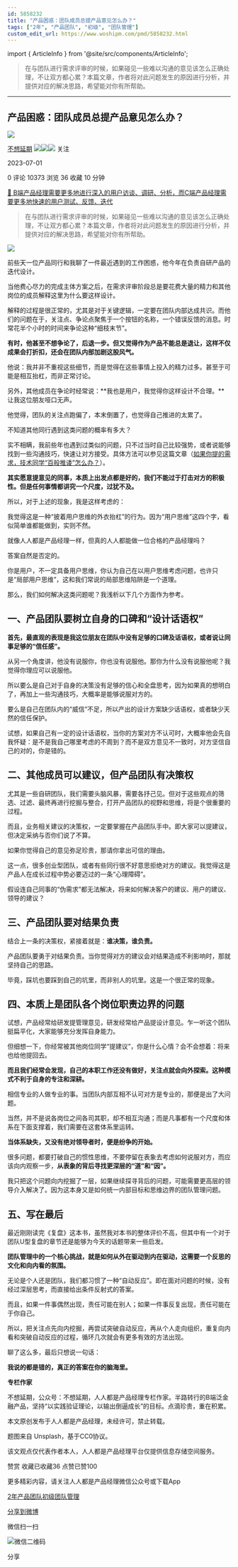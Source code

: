 ```yaml
---
id: 5858232
title: "产品困惑：团队成员总提产品意见怎么办？"
tags: ["2年", "产品团队", "初级", "团队管理"]
custom_edit_url: https://www.woshipm.com/pmd/5858232.html
---
```

import { ArticleInfo } from '@site/src/components/ArticleInfo';

<ArticleInfo
    author="不想延期"
    authorLink="https://www.woshipm.com/u/1426486"
    published="2023-07-01"
    views={10373}
    comments={0}
    collects={36}
/>

> 在与团队进行需求评审的时候，如果碰见一些难以沟通的意见该怎么正确处理，不让双方都心累？本篇文章，作者将对此问题发生的原因进行分析，并提供对应的解决思路，希望能对你有所帮助。

---

## 产品困惑：团队成员总提产品意见怎么办？

[![](https://static.woshipm.com/view/2022111815393217646.jpeg?imageView2/1/w/72/h/72/q/100)](https://www.woshipm.com/u/1426486)

[不想延期](https://www.woshipm.com/u/1426486) ![](https://static.woshipm.com/tag/1121_1@2x.png)![](https://static.woshipm.com/tag/2105_1@2x.png)![](https://static.woshipm.com/tag/2204_1@2x.png) 关注

2023-07-01

0 评论 10373 浏览 36 收藏 10 分钟

[🔗 B端产品经理需要更多地进行深入的用户访谈、调研、分析，而C端产品经理需要更多地快速的用户测试、反馈、迭代](https://ke.qidianla.com/courses/bcpm)

> 在与团队进行需求评审的时候，如果碰见一些难以沟通的意见该怎么正确处理，不让双方都心累？本篇文章，作者将对此问题发生的原因进行分析，并提供对应的解决思路，希望能对你有所帮助。

![](https://image.woshipm.com/2023/04/14/7ca76bb8-da8e-11ed-aeb8-00163e0b5ff3.jpg)

前些天一位产品同行和我聊了一件最近遇到的工作困惑，他今年在负责自研产品的迭代设计。

当他费心尽力的完成主体方案之后，在需求评审阶段总是要花费大量的精力和其他岗位的成员解释这里为什么要这样设计。

解释的过程是很正常的，尤其是对于关键逻辑，一定要在团队内部达成共识。而他们的问题在于，关注点、争论点聚焦于一个按钮的名称，一个错误反馈的消息。时常花半个小时的时间来争论这种“细枝末节”。

**有时，他甚至不想争论了，后退一步。但又觉得作为产品不能总是退让，这样不仅成果会打折扣，还会在团队内部加剧这股风气。**

他说：我并非不重视这些细节，而是觉得在这些事情上投入的精力过多。甚至于可能是相互抬杠，而非正常讨论。

另外，其他成员在争论时经常说：**我也是用户，我觉得你这样设计不合理。**让我这位朋友哑口无声。

他觉得，团队的关注点跑偏了，本末倒置了，也觉得自己推进的太累了。

不知道其他同行遇到这类问题的概率有多大？

实不相瞒，我前些年也遇到过类似的问题，只不过当时自己比较强势，或者说能够找到一些沟通技巧，快速让对方接受。具体方法可以参见这篇文章（[如果你提的需求，技术同学“百般推诿”怎么办？](https://www.woshipm.com/zhichang/5778096.html)）。

**其实愿意提意见的同事，本质上出发点都是好的，我们不能过于打击对方的积极性。但是任何事情都讲究一个尺度，过犹不及。**

所以，对于上述的现象，我是这样考虑的：

我觉得这是一种“披着用户思维的外衣抬杠”的行为。因为“用户思维”这四个字，看似简单谁都能做到，实则不然。

就像人人都是产品经理一样，但真的人人都能做一位合格的产品经理吗？

答案自然是否定的。

你是用户，不一定具备用户思维，你认为自己在以用户思维考虑问题，也许只是“局部用户思维”，这和我们常说的局部思维陷阱是一个道理。

那么，我们如何解决这类问题呢？我浅析以下几个方面作为参考。

## 一、产品团队要树立自身的口碑和“设计话语权”

**首先，最直观的表现是我这位朋友在团队中没有足够的口碑及话语权，或者说让同事足够的“信任感”。**

从另一个角度讲，他没有说服你，你也没有说服他。那你为什么没有说服他呢？我觉得你理应可以说服他。

所以要么是自己对于自身的决策没有足够的信心和全盘思考，因为如果真的想明白了，再加上一些沟通技巧，大概率是能够说服对方的。

要么是自己在团队内的“威信”不足，所以产出的设计方案缺少话语权，或者缺少天然的信任保护。

试想，如果自己有一定的设计话语权，当你的方案对方不认可时，大概率他会先自我怀疑：是不是我自己哪里考虑的不周到？而不是双方意见不一致时，对方坚信自己的对的，你是错的。

## 二、其他成员可以建议，但产品团队有决策权

尤其是一些自研团队，我们需要头脑风暴，需要各抒己见。但对于这些观点的筛选、过滤、最终再进行挖掘与整合，打开产品团队的视野和思维，将是个很重要的过程。

而且，业务相关建议的决策权，一定要掌握在产品团队手中。即大家可以提建议，但决定采纳与否你们说了不算。

如果你觉得自己的意见弥足珍贵，那请你拿出可信的理由。

这一点，很多创业型团队，或者有些同行很不好意思拒绝对方的建议。我觉得这是产品人在成长过程中势必要迈过的一条“心理障碍”。

假设连自己同事的“伪需求”都无法解决，将来如何解决客户的建议、用户的建议、领导的建议？

## 三、产品团队要对结果负责

结合上一条的决策权，紧接着就是：**谁决策，谁负责。**

产品团队要勇于对结果负责。当你觉得对方的建议会对结果造成不利影响时，那就坚持自己的思路。

毕竟，踩坑也要踩到自己的坑里，而非别人的坑里。这是一个很正常的现象。

## 四、本质上是团队各个岗位职责边界的问题

试想，产品经常给研发提管理意见，研发经常给产品提设计意见。乍一听这个团队挺扁平化，大家能够充分发挥自身能力。

但细想一下，你经常被其他岗位同学“提建议”，你是什么心情？会不会想着：将来也给他提回去。

**而且我们经常会发现，自己的本职工作还没有做好，关注点就会向外探索。这种模式不利于自身的专注和深耕。**

相信专业的人做专业的事。当团队内部互相不认可对方是专业的，那便是出了大问题。

当然，并不是说各岗位之间各司其职，却不相互沟通；而是凡事都有一个尺度和体系在下面支撑着，我们需要在这套体系里运转。

**当体系缺失，又没有绝对领导者时，便是纷争的开始。**

很多问题，都要打破自己的惯性思维，不要停留在表象去考虑如何说服对方，而应该向内观察一步，**从表象的背后寻找更深层的“道”和“因”。**

我只把这个问题向内挖掘了一层，如果继续探寻背后的问题，可能需要更高层的领导介入解决了。因为这本身又是如何统一内部目标和思维边界的团队管理问题。

## 五、写在最后

最近刚刚读完《复盘》这本书，虽然我对本书的整体评价不高，但其中有一个对于团队U型复盘的章节还是能够为今天的话题带来一些启发。

**团队管理中的一个核心挑战，就是如何从外在驱动到内在驱动，这需要一个反思的文化和向内看的氛围。**

无论是个人还是团队，我们都习惯了一种“自动反应”。即在面对问题的时候，没有经过深层思考，而直接给出条件反射式的答案。

而且，如果一件事偶然出现，责任可能在别人；如果一件事反复出现，责任可能在于你自己。

所以，把关注点先向内挖掘，再尝试突破自动反应，再从个人走向组织，重复向内看和突破自动反应的过程，循环几次就会有更多有效的方法出现。

聊了这么多，最后只想说一句话：

**我说的都是错的，真正的答案在你的脑海里。**

**专栏作家**

不想延期，公众号：不想延期，人人都是产品经理专栏作家。半路转行的B端泛金融产品，坚持“以实践验证理论，以输出倒逼成长”的目标。点滴珍贵，重在积累。

本文原创发布于人人都是产品经理，未经许可，禁止转载。

题图来自 Unsplash，基于CC0协议。

该文观点仅代表作者本人，人人都是产品经理平台仅提供信息存储空间服务。

赞赏 收藏已收藏36 点赞已赞100

更多精彩内容，请关注人人都是产品经理微信公众号或下载App

[2年](https://www.woshipm.com/tag/2%e5%b9%b4)[产品团队](https://www.woshipm.com/tag/%e4%ba%a7%e5%93%81%e5%9b%a2%e9%98%9f)[初级](https://www.woshipm.com/tag/%e5%88%9d%e7%ba%a7)[团队管理](https://www.woshipm.com/tag/%e5%9b%a2%e9%98%9f%e7%ae%a1%e7%90%86)

[分享到微博](https://service.weibo.com/share/share.php?appkey=2775287854&title=产品困惑：团队成员总提产品意见怎么办？&url=https://www.woshipm.com/pmd/5858232.html&pic=https://image.woshipm.com/2023/04/14/7ca76bb8-da8e-11ed-aeb8-00163e0b5ff3.jpg)

微信扫一扫

![微信二维码](https://api.pwmqr.com/qrcode/create/?url=https://www.woshipm.com/pmd/5858232.html)

分享